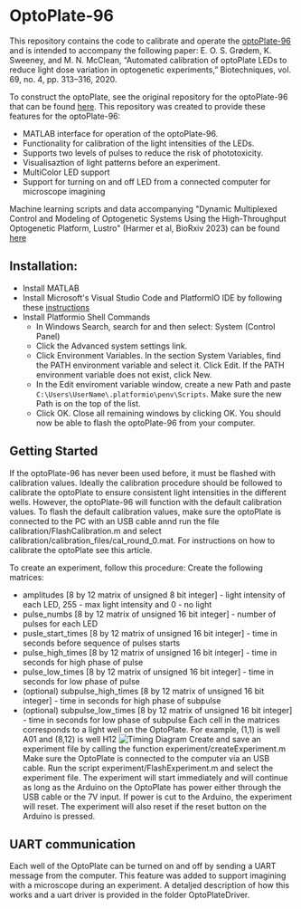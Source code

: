 # OptoPlate-96
This repository contains the code  to calibrate and operate the [optoPlate-96](https://www.bugajlab.com/optoplate-96) and is intended to accompany the following paper:
E. O. S. Grødem, K. Sweeney, and M. N. McClean, “Automated calibration of optoPlate LEDs to reduce light dose variation in optogenetic experiments,” Biotechniques, vol. 69, no. 4, pp. 313–316, 2020.

To construct the optoPlate, see the original repository for the optoPlate-96 that can be found [here](https://github.com/BugajLab/optoPlate-96/). 
This repository was created to provide these features for the optoPlate-96:
- MATLAB interface for operation of the optoPlate-96.
- Functionality for calibration of the light intensities of the LEDs.
- Supports two levels of pulses to reduce the risk of phototoxicity.
- Visualisaztion of light patterns before an experiment.
- MultiColor LED support
- Support for turning on and off LED from a connected computer for microscope imagining

Machine learning scripts and data accompanying "Dynamic Multiplexed Control and Modeling of Optogenetic Systems Using the High-Throughput Optogenetic Platform, Lustro" (Harmer et al, BioRxiv 2023) can be found [here](https://github.com/zavalab/ML/tree/master/Optogenetics/)
## Installation:

- Install MATLAB
- Install Microsoft's Visual Studio Code and PlatformIO IDE by following these [instructions](https://platformio.org/install/ide?install=vscode)
- Install Platformio Shell Commands
  - In Windows Search, search for and then select: System (Control Panel)
  - Click the Advanced system settings link.
  - Click Environment Variables. In the section System Variables, find the PATH environment variable and select it. Click Edit. If the PATH environment variable does not exist, click New.
  - In the Edit enviroment variable window, create a new Path and paste `C:\Users\UserName\.platformio\penv\Scripts`. Make sure the new Path is on the top of the list. 
  - Click OK. Close all remaining windows by clicking OK.
You should now be able to flash the optoPlate-96 from your computer.

## Getting Started
If the optoPlate-96 has never been used before, it must be flashed with calibration values. Ideally the calibration procedure should be followed to calibrate the optoPlate to ensure consistent light intensities in the different wells. However, the optoPlate-96 will function with the default calibration values.
To flash the default calibration values, make sure the optoPlate is connected to the PC with an USB cable annd run the file calibration/FlashCalibration.m and select calibration/calibration_files/cal_round_0.mat. For instructions on how to calibrate the optoPlate see this article. 

To create an experiment, follow this procedure:
Create the following matrices:
- amplitudes [8 by 12 matrix of unsigned 8 bit integer] - light intensity of each LED, 255 - max light intensity and 0 - no light
- pulse_numbs [8 by 12 matrix of unsigned 16 bit integer] - number of pulses for each LED
- pusle_start_times [8 by 12 matrix of unsigned 16 bit integer] - time in seconds before sequence of pulses starts
- pulse_high_times [8 by 12 matrix of unsigned 16 bit integer] - time in seconds for high phase of pulse
- pulse_low_times [8 by 12 matrix of unsigned 16 bit integer] - time in seconds for low phase of pulse
- (optional) subpulse_high_times [8 by 12 matrix of unsigned 16 bit integer] - time in seconds for high phase of subpulse
- (optional) subpulse_low_times [8 by 12 matrix of unsigned 16 bit integer] - time in seconds for low phase of subpulse
Each cell in the matrices corresponds to a light well on the OptoPlate. For example, (1,1) is well A01 and (8,12) is well H12
![Timing Diagram](https://github.com/EdvardGrodem/Optoplate-96/blob/master/timingDiagram.png)
Create and save an experiment file by calling the function experiment/createExperiment.m
Make sure the OptoPlate is connected to the computer via an USB cable. Run the script experiment/FlashExperiment.m and select the experiment file.
The experiment will start immediately and will continue as long as the Arduino on the OptoPlate has power either through the USB cable or the 7V input. If power is cut to the Arduino, the experiment will reset. The experiment will also reset if the reset button on the Arduino is pressed.

## UART communication
Each well of the OptoPlate can be turned on and off by sending a UART message from the computer. This feature was added to support imagining with a microscope during an experiment. A detaljed description of how this works and a uart driver is provided in the folder OptoPlateDriver.

